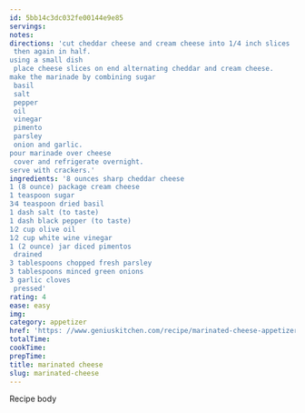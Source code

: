 ```yaml
---
id: 5bb14c3dc032fe00144e9e85
servings:
notes:
directions: 'cut cheddar cheese and cream cheese into 1/4 inch slices
 then again in half.
using a small dish
 place cheese slices on end alternating cheddar and cream cheese.
make the marinade by combining sugar
 basil
 salt
 pepper
 oil
 vinegar
 pimento
 parsley
 onion and garlic.
pour marinade over cheese
 cover and refrigerate overnight.
serve with crackers.'
ingredients: '8 ounces sharp cheddar cheese
1 (8 ounce) package cream cheese
1 teaspoon sugar
3⁄4 teaspoon dried basil
1 dash salt (to taste)
1 dash black pepper (to taste)
1⁄2 cup olive oil
1⁄2 cup white wine vinegar
1 (2 ounce) jar diced pimentos
 drained
3 tablespoons chopped fresh parsley
3 tablespoons minced green onions
3 garlic cloves
 pressed'
rating: 4
ease: easy
img:
category: appetizer
href: 'https: //www.geniuskitchen.com/recipe/marinated-cheese-appetizer-33501'
totalTime:
cookTime:
prepTime:
title: marinated cheese
slug: marinated-cheese
---
```

Recipe body